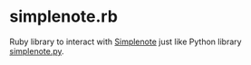 # simplenote.rb

Ruby library to interact with [Simplenote](http://simplenoteapp.com/) just like Python library [simplenote.py](https://github.com/mrtazz/simplenote.py).
